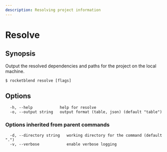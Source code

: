 ```yaml
---
description: Resolving project information
---
```


# Resolve

## Synopsis

Output the resolved dependencies and paths for the project on the local machine.

```shell-session
$ rocketblend resolve [flags]
```

## Options

```shell-session
  -h, --help            help for resolve
  -o, --output string   output format (table, json) (default "table")
```

### Options inherited from parent commands

```shell-session
  -d, --directory string   working directory for the command (default ".")
  -v, --verbose            enable verbose logging
```
